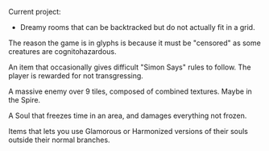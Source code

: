 Current project:

- Dreamy rooms that can be backtracked but do not actually fit in a grid.

The reason the game is in glyphs is because it must be "censored" as some creatures are cognitohazardous.

An item that occasionally gives difficult "Simon Says" rules to follow. The player is rewarded for not transgressing.

A massive enemy over 9 tiles, composed of combined textures. Maybe in the Spire.

A Soul that freezes time in an area, and damages everything not frozen.

Items that lets you use Glamorous or Harmonized versions of their souls outside their normal branches.